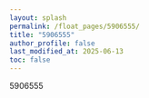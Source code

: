 ```yaml
---
layout: splash
permalink: /float_pages/5906555/
title: "5906555"
author_profile: false
last_modified_at: 2025-06-13
toc: false
---
```

 
5906555
